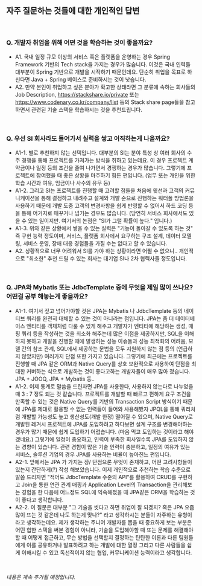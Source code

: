 

## 자주 질문하는 것들에 대한 개인적인 답변

<br/>

### **Q. 개발자 취업을 위해 어떤 것을 학습하는 것이 좋을까요?**

- A1. 국내 일정 규모 이상의 서비스 혹은 플랫폼을 운영하는 경우 Spring Framework 기반의 Tech stack을 가지는 경우가 많습니다. 이것은 국내 인력들 대부분이 Spring 기반으로 개발을 시작하기 때문인데요. 단순히 취업을 목표로 하신다면 Java + Spring 베이스로 준비하시는 것이 낫습니다.
- A2. 만약 본인이 취업하고 싶은 분야가 확고한 상태라면 그 분류에 속하는 회사들의 Job Description, https://stackshare.io/private 또는 https://www.codenary.co.kr/company/list 등의 Stack share page들을 참고하면서 관련된 기술 스택을 학습하시는 것을 추천드립니다.  

<br/>

### **Q. 우선 SI 회사라도 들어가서 실력을 쌓고 이직하는게 나을까요?**

-  A1-1. 별로 추천하지 않는 선택입니다. 대부분의 SI는 분야 특성 상 여러 회사의 수주 경쟁을 통해 프로젝트를 가져가는 방식을 취하고 있는데요. 이 경우 프로젝트 계약금이나 일정 등의 조건을 줄여 나가면서 경쟁하는 경우가 많습니다. 그렇기에 프로젝트에 참여했을 때 좋은 상황을 마주하기 힘든 편입니다. (업무 또는 개인을 위한 학습 시간과 여유, 임금이나 사수의 유무 등)
-  A1-2. 그리고 SI는 프로젝트를 진행할 때 고려할 점들을 처음에 윗선과 고객의 커뮤니케이션을 통해 결정하고 내려주고 설계와 개발 순으로 진행하는 워터폴 방법론을 사용하기 때문에 개발 도중 고객의 변경사항을 쉽게 반영할 수 없어서 하드 코딩 등을 통해 어거지로 매꾸거나 넘기는 경우도 많습니다. (당연히 서비스 회사에서도 있을 수 있는 일이지만. 여기서의 논점은 "SI가 그럴 확률이 높다." 입니다.)
-  A1-3. 위와 같은 상황에서 쌓을 수 있는 실력은 "기능이 돌아갈 수 있도록 하는 것" 즉 구현 능력 정도이며, 서비스, 플랫폼 회사에서 요구하는 구조 설계, 데이터 모델링, 서비스 운영, 장애 대응 경험들을 가질 수는 없다고 할 수 있습니다.
-  A2. 상황적으로 너무 어려워서 SI를 가야 하는 상황이라면 어쩔 수 없으니.. 개인적으로 "최소한" 추천 드릴 수 있는 회사는 대기업 SI나 2차 협력사들 정도입니다.

<br/>

### **Q. JPA와 Mybatis 또는 JdbcTemplate 중에 무엇을 제일 많이 쓰나요? 어떤걸 공부 해놓는게 좋을까요?**

- A1-1. 여기서 짚고 넘어가야할 것은 JPA는 Mybatis 나 JdbcTemplate 등의 네이티브 쿼리를 완전히 대체할 수 있는 것이 아니라는 점입니다. JPA는 좀 더 데이터베이스 엔티티를 객체처럼 다룰 수 있게 해주고 개발자가 엔티티에 해당하는 생성, 매핑 쿼리 등을 작성하는 것을 최소화 해주는데 많은 이점을 제공하지만, SQL을 이해하지 못하고 개발을 진행할 때에 발생하는 성능 이슈들과 성능 최적화의 어려움, 모델 간의 참조 관계, SQL에서 제공하는 문법을 모두 지원하지 않는 점 등의 (언급하지 않았지만) 여러가지 단점 또한 가지고 있습니다. 그렇기에 최근에는 프로젝트를 진행할 때 JPA 같은 ORM과 Native Query를 상호 보완적으로 사용하여 단점을 최대한 커버하는 식으로 개발하는 것이 좋다고하는 개발자들이 매우 많아 졌습니다. JPA + JOOQ, JPA + Mybatis 등..
- A1-2. 이제 통계로 말씀을 드린자면 JPA를 사용한다, 사용하지 않는다로 나누었을 때 3 : 7 정도 되는 것 같습니다. 프로젝트를 개발할 때 빠르고 편하게 요구 조건을 만족할 수 있는 것은 Native Query를 기반의 Transaction Script 방식이기 때문에 JPA를 제대로 활용할 수 없는 인력들이 들어와 사용해봤자 JPQL을 통해 쿼리처럼 개발할 가능성도 높고 생산성도(개발 한정) 떨어질 수 있으며, Native Query로 개발된 레거시 프로젝트에 JPA를 도입하려고 하다보면 설계 구조를 변경해야하는 경우가 많기 때문에 쉽게 도입하기 어렵습니다. (마음 먹고 도입하는 것이라고 해야겠네요.) 그렇기에 일정이 중요하고, 인력이 부족한 회사일수록 JPA를 도입하지 않는 경향이 있습니다. 관련 경험이 많은 기술 인력이 충분하고, 일정의 여유가 있는 서비스, 솔루션 기업의 경우 JPA를 사용하는 비율이 높아진느 편입니다.
- A2-1. 앞에서는 JPA 가 가지는 장/ 단점으론 무엇이 존재하고, 어떤 고려사항들이 있는지 간단하게(?) 작성 해보았습니다. 이제 개인적으로 추천하는 학습 수준으로 말씀 드리자면 "적어도 JdbcTemplate 수준의 API"를 활용하여 CRUD를 구현하고 Join을 통한 연관 관계 매핑과 Application Level의 Transaction을 관리해보는 경험을 한 다음에 어느정도 SQL에 익숙해졌을 때 JPA같은 ORM을 학습하는 것이 좋다고 생각합니다. 
- A2-2. 이 질문은 대부분 "그 기술을 썻다고 하면 취업이 잘 되겠지? 혹은 JPA 요즘 많이 뜨는 것 같은데 나도 하는게 맞나?" 라고 생각하시는 분들이 자주하는 유형이라고 생각하는데요. 제가 생각하는 주니어 개발자를 뽑을 때 중요하게 보는 부분은 어떤 힙한 스택을 써본 경험이 아니라, 기술을 도입해야할 때 또는 문제를 해결해야할 때 어떻게 접근하고, 무슨 방법을 선택할지 결정하는 탄탄한 이론과 다른 팀원들에게 이를 공유하거나 발표하려고 하는 개발에 대한 열정 그리고 다른 사람들을 쉽게 이해시킬 수 있고 독선적이지 않는 협업, 커뮤니케이션 능력이라고 생각합니다. 

<br/>

_내용은 계속 추가될 예정입니다._

